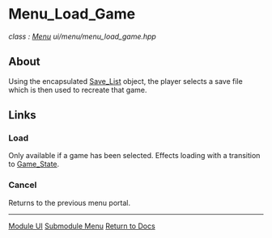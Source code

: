 # Menu_Load_Game
*class : [Menu](menu.md)*
*ui/menu/menu_load_game.hpp*

## About
Using the encapsulated [Save_List](../elements/save_list.md) object, the player selects a save file which is then used to recreate that game.

## Links

### Load
Only available if a game has been selected. Effects loading with a transition to [Game_State](../../engine/shell/game_state.md).

### Cancel
Returns to the previous menu portal.

---

[Module UI](../ui.md)
[Submodule Menu](menu.md)
[Return to Docs](../../docs.md)